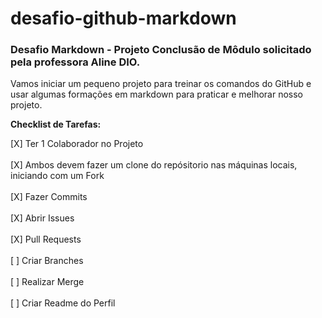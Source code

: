 # desafio-github-markdown
### Desafio Markdown - Projeto Conclusão de Môdulo solicitado pela professora Aline DIO.

Vamos iniciar um pequeno projeto para treinar os comandos do GitHub e usar algumas formações em markdown para praticar e melhorar nosso projeto.

**Checklist de Tarefas:**

[X] Ter 1 Colaborador no Projeto<br><br>
[X] Ambos devem fazer um clone do repósitorio nas máquinas locais, iniciando com um Fork<br><br>
[X] Fazer Commits<br><br>
[X] Abrir Issues<br><br>
[X] Pull Requests<br><br>
[ ] Criar Branches<br><br>
[ ] Realizar Merge<br><br>
[ ] Criar Readme do Perfil
